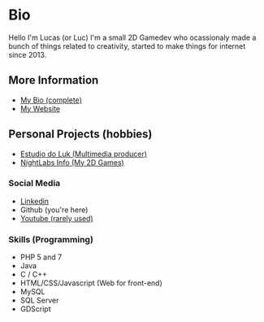 # Bio
Hello I'm Lucas (or Luc) I'm a small 2D Gamedev who ocassionaly made a bunch of things related to creativity, started to make things for internet since 2013.   

## More Information
- [My Bio (complete)](https://www.lucasmatheuscosta.dev.br/sobre.html)
- [My Website](https://www.lucasmatheuscosta.dev.br/)

## Personal Projects (hobbies)
- [Estudio do Luk (Multimedia producer)](http://www.estudiodoluk.com.br/)
- [NightLabs Info (My 2D Games)](https://nightlabsinfo.github.io/site/)

### Social Media
- [Linkedin](https://www.linkedin.com/in/lucas-matheus-costa)
- Github (you're here)
- [Youtube (rarely used)](https://www.youtube.com/channel/UCNvusgvPXmDW1uCCcnhUpUw)

### Skills (Programming)
- PHP 5 and 7
- Java
- C / C++
- HTML/CSS/Javascript (Web for front-end)
- MySQL
- SQL Server
- GDScript
